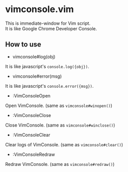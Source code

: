 
# vimconsole.vim

This is immediate-window for Vim script.  
It is like Google Chrome Developer Console.  

## How to use

* vimconsole#log(obj)

It is like javascript's `console.log({obj})`.

* vimconsole#error(msg)

It is like javascript's `console.error({msg})`.

* :VimConsoleOpen

Open VimConsole. (same as `vimconsole#winopen()`)

* :VimConsoleClose

Close VimConsole. (same as `vimconsole#winclose()`)

* :VimConsoleClear

Clear logs of VimConsole. (same as `vimconsole#clear()`)

* :VimConsoleRedraw

Redraw VimConsole. (same as `vimconsole#redraw()`)

